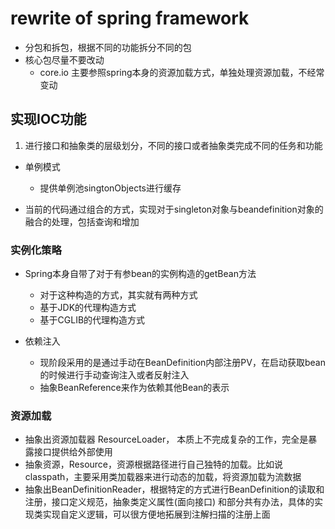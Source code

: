 # rewrite of spring framework
- 分包和拆包，根据不同的功能拆分不同的包
- 核心包尽量不要改动
  - core.io 主要参照spring本身的资源加载方式，单独处理资源加载，不经常变动
## 实现IOC功能

1. 进行接口和抽象类的层级划分，不同的接口或者抽象类完成不同的任务和功能

- 单例模式
    - 提供单例池singtonObjects进行缓存

- 当前的代码通过组合的方式，实现对于singleton对象与beandefinition对象的融合的处理，包括查询和增加

### 实例化策略

- Spring本身自带了对于有参bean的实例构造的getBean方法
    - 对于这种构造的方式，其实就有两种方式
    - 基于JDK的代理构造方式
    - 基于CGLIB的代理构造方式


- 依赖注入
    - 现阶段采用的是通过手动在BeanDefinition内部注册PV，在启动获取bean的时候进行手动查询注入或者反射注入
    - 抽象BeanReference来作为依赖其他Bean的表示

### 资源加载

- 抽象出资源加载器 ResourceLoader， 本质上不完成复杂的工作，完全是暴露接口提供给外部使用
- 抽象资源，Resource，资源根据路径进行自己独特的加载。比如说classpath，主要采用类加载器来进行动态的加载，将资源加载为流数据
- 抽象出BeanDefinitionReader，根据特定的方式进行BeanDefinition的读取和注册，接口定义规范，抽象类定义属性(面向接口)
  和部分共有办法，具体的实现类实现自定义逻辑，可以很方便地拓展到注解扫描的注册上面

